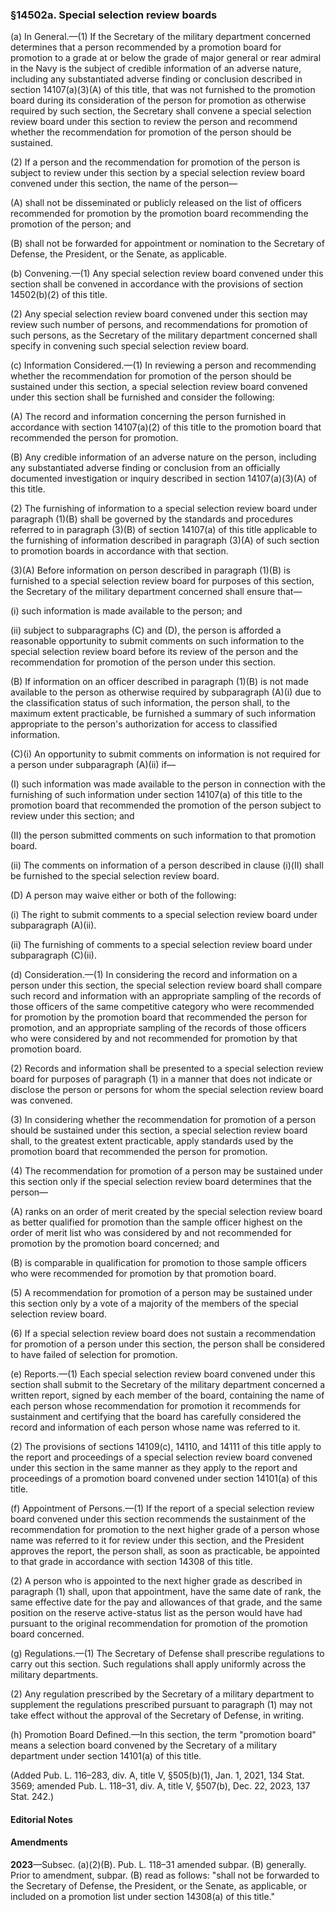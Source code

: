 ### §14502a. Special selection review boards ###

(a) In General.—(1) If the Secretary of the military department concerned determines that a person recommended by a promotion board for promotion to a grade at or below the grade of major general or rear admiral in the Navy is the subject of credible information of an adverse nature, including any substantiated adverse finding or conclusion described in section 14107(a)(3)(A) of this title, that was not furnished to the promotion board during its consideration of the person for promotion as otherwise required by such section, the Secretary shall convene a special selection review board under this section to review the person and recommend whether the recommendation for promotion of the person should be sustained.

(2) If a person and the recommendation for promotion of the person is subject to review under this section by a special selection review board convened under this section, the name of the person—

(A) shall not be disseminated or publicly released on the list of officers recommended for promotion by the promotion board recommending the promotion of the person; and

(B) shall not be forwarded for appointment or nomination to the Secretary of Defense, the President, or the Senate, as applicable.

(b) Convening.—(1) Any special selection review board convened under this section shall be convened in accordance with the provisions of section 14502(b)(2) of this title.

(2) Any special selection review board convened under this section may review such number of persons, and recommendations for promotion of such persons, as the Secretary of the military department concerned shall specify in convening such special selection review board.

(c) Information Considered.—(1) In reviewing a person and recommending whether the recommendation for promotion of the person should be sustained under this section, a special selection review board convened under this section shall be furnished and consider the following:

(A) The record and information concerning the person furnished in accordance with section 14107(a)(2) of this title to the promotion board that recommended the person for promotion.

(B) Any credible information of an adverse nature on the person, including any substantiated adverse finding or conclusion from an officially documented investigation or inquiry described in section 14107(a)(3)(A) of this title.

(2) The furnishing of information to a special selection review board under paragraph (1)(B) shall be governed by the standards and procedures referred to in paragraph (3)(B) of section 14107(a) of this title applicable to the furnishing of information described in paragraph (3)(A) of such section to promotion boards in accordance with that section.

(3)(A) Before information on person described in paragraph (1)(B) is furnished to a special selection review board for purposes of this section, the Secretary of the military department concerned shall ensure that—

(i) such information is made available to the person; and

(ii) subject to subparagraphs (C) and (D), the person is afforded a reasonable opportunity to submit comments on such information to the special selection review board before its review of the person and the recommendation for promotion of the person under this section.

(B) If information on an officer described in paragraph (1)(B) is not made available to the person as otherwise required by subparagraph (A)(i) due to the classification status of such information, the person shall, to the maximum extent practicable, be furnished a summary of such information appropriate to the person's authorization for access to classified information.

(C)(i) An opportunity to submit comments on information is not required for a person under subparagraph (A)(ii) if—

(I) such information was made available to the person in connection with the furnishing of such information under section 14107(a) of this title to the promotion board that recommended the promotion of the person subject to review under this section; and

(II) the person submitted comments on such information to that promotion board.

(ii) The comments on information of a person described in clause (i)(II) shall be furnished to the special selection review board.

(D) A person may waive either or both of the following:

(i) The right to submit comments to a special selection review board under subparagraph (A)(ii).

(ii) The furnishing of comments to a special selection review board under subparagraph (C)(ii).

(d) Consideration.—(1) In considering the record and information on a person under this section, the special selection review board shall compare such record and information with an appropriate sampling of the records of those officers of the same competitive category who were recommended for promotion by the promotion board that recommended the person for promotion, and an appropriate sampling of the records of those officers who were considered by and not recommended for promotion by that promotion board.

(2) Records and information shall be presented to a special selection review board for purposes of paragraph (1) in a manner that does not indicate or disclose the person or persons for whom the special selection review board was convened.

(3) In considering whether the recommendation for promotion of a person should be sustained under this section, a special selection review board shall, to the greatest extent practicable, apply standards used by the promotion board that recommended the person for promotion.

(4) The recommendation for promotion of a person may be sustained under this section only if the special selection review board determines that the person—

(A) ranks on an order of merit created by the special selection review board as better qualified for promotion than the sample officer highest on the order of merit list who was considered by and not recommended for promotion by the promotion board concerned; and

(B) is comparable in qualification for promotion to those sample officers who were recommended for promotion by that promotion board.

(5) A recommendation for promotion of a person may be sustained under this section only by a vote of a majority of the members of the special selection review board.

(6) If a special selection review board does not sustain a recommendation for promotion of a person under this section, the person shall be considered to have failed of selection for promotion.

(e) Reports.—(1) Each special selection review board convened under this section shall submit to the Secretary of the military department concerned a written report, signed by each member of the board, containing the name of each person whose recommendation for promotion it recommends for sustainment and certifying that the board has carefully considered the record and information of each person whose name was referred to it.

(2) The provisions of sections 14109(c), 14110, and 14111 of this title apply to the report and proceedings of a special selection review board convened under this section in the same manner as they apply to the report and proceedings of a promotion board convened under section 14101(a) of this title.

(f) Appointment of Persons.—(1) If the report of a special selection review board convened under this section recommends the sustainment of the recommendation for promotion to the next higher grade of a person whose name was referred to it for review under this section, and the President approves the report, the person shall, as soon as practicable, be appointed to that grade in accordance with section 14308 of this title.

(2) A person who is appointed to the next higher grade as described in paragraph (1) shall, upon that appointment, have the same date of rank, the same effective date for the pay and allowances of that grade, and the same position on the reserve active-status list as the person would have had pursuant to the original recommendation for promotion of the promotion board concerned.

(g) Regulations.—(1) The Secretary of Defense shall prescribe regulations to carry out this section. Such regulations shall apply uniformly across the military departments.

(2) Any regulation prescribed by the Secretary of a military department to supplement the regulations prescribed pursuant to paragraph (1) may not take effect without the approval of the Secretary of Defense, in writing.

(h) Promotion Board Defined.—In this section, the term "promotion board" means a selection board convened by the Secretary of a military department under section 14101(a) of this title.

(Added Pub. L. 116–283, div. A, title V, §505(b)(1), Jan. 1, 2021, 134 Stat. 3569; amended Pub. L. 118–31, div. A, title V, §507(b), Dec. 22, 2023, 137 Stat. 242.)

#### **Editorial Notes** ####

#### Amendments ####

**2023**—Subsec. (a)(2)(B). Pub. L. 118–31 amended subpar. (B) generally. Prior to amendment, subpar. (B) read as follows: "shall not be forwarded to the Secretary of Defense, the President, or the Senate, as applicable, or included on a promotion list under section 14308(a) of this title."